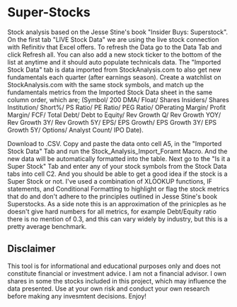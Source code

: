 # Super-Stocks
Stock analysis based on the Jesse Stine's book "Insider Buys: Superstock". 
On the first tab "LIVE Stock Data" we are using the live stock connection with Refinitiv that Excel offers. To refresh the Data go to the Data Tab and click Refresh all. You can also add a new stock ticker to the bottom of the list at anytime and it should auto populate technicals data.
The "Imported Stock Data" tab is data imported from StockAnalysis.com to also get new fundamentals each quarter (after earnings season). Create a watchlist on StockAnalysis.com with the same stock symbols, and match up the fundamentals metrics from the Imported Stock Data sheet in the same column order, which are; (Symbol/ 200 DMA/ Float/ Shares Insiders/ Shares Institution/ Short%/ PS Ratio/ PE Ratio/ PEG Ratio/ OPerating Margin/ Profit Margin/ FCF/ Total Debt/ Debt to Equity/ Rev Growth Q/ Rev Growth YOY/ Rev Growth 3Y/ Rev Growth 5Y/ EPS/ EPS Growth/ EPS Growth 3Y/ EPS Growth 5Y/ Options/ Analyst Count/ IPO Date).

Download to .CSV. Copy and paste the data onto cell A5, in the "Imported Stock Data" Tab and run the Stock_Analysis_Import_Foramt Macro. And the new data will be automatically formatted into the table.
Next go to the "Is it a Super Stock" Tab and enter any of your stock symbols from the Stock Data tabs into cell C2. And you should be able to get a good idea if the stock is a Super Stock or not.
I've used a combination of XLOOKUP functions, IF statements, and Conditional Formatting to highlight or flag the stock metrics that do and don't adhere to the principles outlined in Jesse Stine's book Superstocks. As a side note this is an approximation of the prinicples as he doesn't give hard numbers for all metrics, for example Debt/Equity ratio there is no mention of 0.3, and this can vary widely by industry, but this is a pretty average benchmark. 
## Disclaimer 
This tool is for informational and educational purposes only and does not constitute financial or investment advice. I am not a financial advisor. I own shares in some the stocks included in this project, which may influence the data presented. Use at your own risk and conduct your own research before making any invesmtent decisions.
Enjoy!
